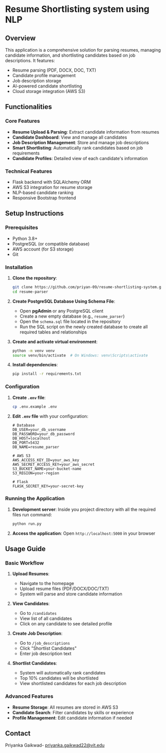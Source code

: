 # Resume Shortlisting system using NLP

## Overview

This application is a comprehensive solution for parsing resumes, managing candidate information, and shortlisting candidates based on job descriptions. It features:

- Resume parsing (PDF, DOCX, DOC, TXT)
- Candidate profile management
- Job description storage
- AI-powered candidate shortlisting
- Cloud storage integration (AWS S3)

## Functionalities

### Core Features
- **Resume Upload & Parsing**: Extract candidate information from resumes
- **Candidate Dashboard**: View and manage all candidates
- **Job Description Management**: Store and manage job descriptions
- **Smart Shortlisting**: Automatically rank candidates based on job requirements
- **Candidate Profiles**: Detailed view of each candidate's information

### Technical Features
- Flask backend with SQLAlchemy ORM
- AWS S3 integration for resume storage
- NLP-based candidate ranking
- Responsive Bootstrap frontend



## Setup Instructions

### Prerequisites

* Python 3.8+
* PostgreSQL (or compatible database)
* AWS account (for S3 storage)
* Git

### Installation

1. **Clone the repository**:

   ```bash
   git clone https://github.com/priyan-09/resume-shortlisting-system.git
   cd resume-parser
   ```

2. **Create PostgreSQL Database Using Schema File**:

   * Open **pgAdmin** or any PostgreSQL client
   * Create a new empty database (e.g., `resume_parser`)
   * Open the `schema.sql` file located in the repository
   * Run the SQL script on the newly created database to create all required tables and relationships

3. **Create and activate virtual environment**:

   ```bash
   python -m venv venv
   source venv/bin/activate  # On Windows: venv\Scripts\activate
   ```

4. **Install dependencies**:

   ```bash
   pip install -r requirements.txt
   ```

### Configuration

1. **Create `.env` file**:

   ```bash
   cp .env.example .env
   ```

2. **Edit `.env` file** with your configuration:

   ```
   # Database
   DB_USER=your_db_username
   DB_PASSWORD=your_db_password
   DB_HOST=localhost
   DB_PORT=5432
   DB_NAME=resume_parser

   # AWS S3
   AWS_ACCESS_KEY_ID=your_aws_key
   AWS_SECRET_ACCESS_KEY=your_aws_secret
   S3_BUCKET_NAME=your-bucket-name
   S3_REGION=your-region

   # Flask
   FLASK_SECRET_KEY=your-secret-key
   ```




### Running the Application

1. **Development server**:
    Inside you project directory with all the required files run command:
    ```bash
   python run.py
   ```

2. **Access the application**:
   Open `http://localhost:5000` in your browser

## Usage Guide

### Basic Workflow

1. **Upload Resumes**:
   - Navigate to the homepage
   - Upload resume files (PDF/DOCX/DOC/TXT)
   - System will parse and store candidate information

2. **View Candidates**:
   - Go to `/candidates`
   - View list of all candidates
   - Click on any candidate to see detailed profile

3. **Create Job Description**:
   - Go to `/job_descriptions`
   - Click "Shortlist Candidates"
   - Enter job description text

4. **Shortlist Candidates**:
   - System will automatically rank candidates
   - Top 10% candidates will be shortlisted
   - View shortlisted candidates for each job description

### Advanced Features

- **Resume Storage**: All resumes are stored in AWS S3
- **Candidate Search**: Filter candidates by skills or experience
- **Profile Management**: Edit candidate information if needed




## Contact

Priyanka Gaikwad- priyanka.gaikwad22@vit.edu

